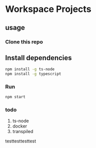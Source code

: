 # Workspace Projects

## usage

### Clone this repo

## Install dependencies
```bash
npm install -g ts-node
npm install -g typescript
```

### Run





```bash
npm start
```



### todo

1) ts-node
2) docker
3) transpiled


testtesttesttest
